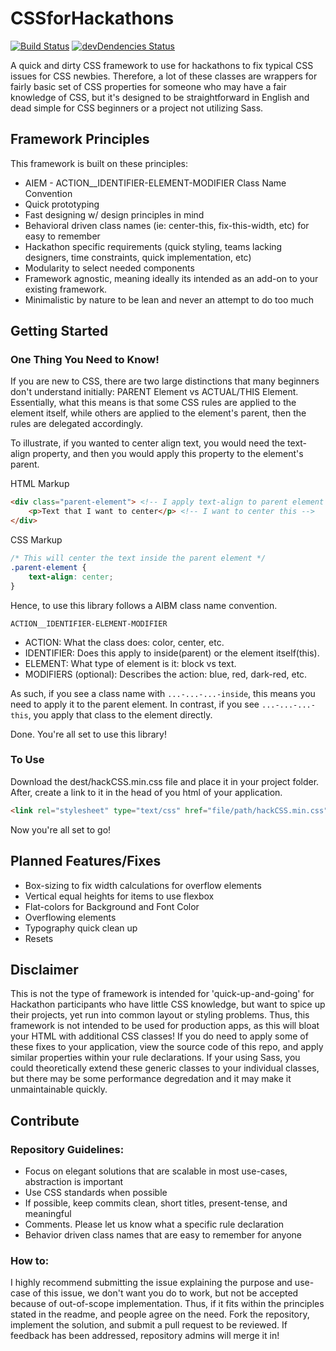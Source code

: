 # CSSforHackathons
[![Build Status](https://travis-ci.org/brh55/HackCSS.svg)](https://travis-ci.org/brh55/HackCSS)
[![devDendencies Status](https://david-dm.org/brh55/hackcss/dev-status.svg)](https://david-dm.org/brh55/hackcss#info=devDependencies)

A quick and dirty CSS framework to use for hackathons to fix typical CSS issues for CSS newbies. Therefore, a lot of these classes are wrappers for fairly basic set of CSS properties for someone who may have a fair knowledge of CSS, but it's designed to be straightforward in English and dead simple for CSS beginners or a project not utilizing Sass.

## Framework Principles
This framework is built on these principles:

- AIEM - ACTION__IDENTIFIER-ELEMENT-MODIFIER Class Name Convention
- Quick prototyping
- Fast designing w/ design principles in mind
- Behavioral driven class names (ie: center-this, fix-this-width, etc) for easy to remember
- Hackathon specific requirements (quick styling, teams lacking designers, time constraints, quick implementation, etc)
- Modularity to select needed components
- Framework agnostic, meaning ideally its intended as an add-on to your existing framework.
- Minimalistic by nature to be lean and never an attempt to do too much

## Getting Started
### One Thing You Need to Know!
If you are new to CSS, there are two large distinctions that many beginners don't understand initially: PARENT Element vs ACTUAL/THIS Element. Essentially, what this means is that some CSS rules are applied to the element itself, while others are applied to the element's parent, then the rules are delegated accordingly.

To illustrate, if you wanted to center align text, you would need the text-align property, and then you would apply this property to the element's parent. 

HTML Markup
```html
<div class="parent-element"> <!-- I apply text-align to parent element -->
	<p>Text that I want to center</p> <!-- I want to center this -->
</div>
```

CSS Markup
```css
/* This will center the text inside the parent element */
.parent-element {
	text-align: center;
}
```

Hence, to use this library follows a AIBM class name convention.

`ACTION__IDENTIFIER-ELEMENT-MODIFIER`

- ACTION: What the class does: color, center, etc.
- IDENTIFIER: Does this apply to inside(parent) or the element itself(this).
- ELEMENT: What type of element is it: block vs text.
- MODIFIERS (optional): Describes the action: blue, red, dark-red, etc.

As such, if you see a class name with `...-...-...-inside`, this means you need to apply it to the parent element. In contrast, if you see `...-...-...-this`, you apply that class to the element directly. 

Done. You're all set to use this library!

### To Use
Download the dest/hackCSS.min.css file and place it in your project folder. After, create a link to it in the head of you html of your application.

```html
<link rel="stylesheet" type="text/css" href="file/path/hackCSS.min.css">
```

Now you're all set to go!

## Planned Features/Fixes
- Box-sizing to fix width calculations for overflow elements
- Vertical equal heights for items to use flexbox
- Flat-colors for Background and Font Color
- Overflowing elements
- Typography quick clean up
- Resets

## Disclaimer
This is not the type of framework is intended for 'quick-up-and-going' for Hackathon participants who have little CSS knowledge, but want to spice up their projects, yet run into common layout or styling problems. Thus, this framework is not intended to be used for production apps, as this will bloat your HTML with additional CSS classes! If you do need to apply some of these fixes to your application, view the source code of this repo, and apply similar properties within your rule declarations. If your using Sass, you could theoretically extend these generic classes to your individual classes, but there may be some performance degredation and it may make it unmaintainable quickly.

## Contribute
### Repository Guidelines:
- Focus on elegant solutions that are scalable in most use-cases, abstraction is important
- Use CSS standards when possible
- If possible, keep commits clean, short titles, present-tense, and meaningful 
- Comments. Please let us know what a specific rule declaration
- Behavior driven class names that are easy to remember for anyone

### How to:
I highly recommend submitting the issue explaining the purpose and use-case of this issue, we don't want you do to work, but not be accepted because of out-of-scope implementation. Thus, if it fits within the principles stated in the readme, and people agree on the need. Fork the repository, implement the solution, and submit a pull request to be reviewed. If feedback has been addressed, repository admins will merge it in!
